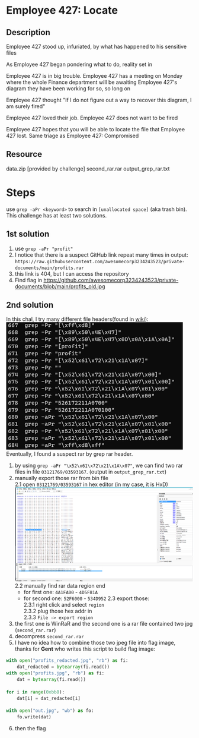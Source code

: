 # Employee 427: Locate
## Description
Employee 427 stood up, infuriated, by what has happened to his sensitive files

As Employee 427 began pondering what to do, reality set in

Employee 427 is in big trouble. Employee 427 has a meeting on Monday where the whole Finance department will be awaiting Employee 427's diagram they have been working for so, so long on

Employee 427 thought "If I do not figure out a way to recover this diagram, I am surely fired"

Employee 427 loved their job. Employee 427 does not want to be fired

Employee 427 hopes that you will be able to locate the file that Employee 427 lost. Same triage as Employee 427: Compromised

## Resource
data.zip \[provided by challenge\]
second_rar.rar
output_grep_rar.txt
# Steps
use `grep -aPr <keyword>` to search in `[unallocated space]` (aka trash bin). This challenge has at least two solutions.
## 1st solution
1. use `grep -aPr "profit"`  
2. I notice that there is a suspect GitHub link repeat many times in output: `https://raw.githubusercontent.com/awesomecorp3234243523/private-documents/main/profits.rar`
3. this link is 404, but I can access the repository  
4. Find flag in https://github.com/awesomecorp3234243523/private-documents/blob/main/profits_old.jpg

## 2nd solution
In this chal, I try many different file headers(found in [wiki](https://en.wikipedia.org/wiki/List_of_file_signatures)):  
![1679260794397](image/solve/1679260794397.png)  
Eventually, I found a suspect rar by grep rar header.
1. by using `grep -aPr "\x52\x61\x72\x21\x1A\x07"`, we can find two rar files in file `03121769/03593167`. (output in `output_grep_rar.txt`)  
2. manually export those rar from bin file  
2.1 open `03121769/03593167` in hex editor (in my case, it is HxD)  
![1679261403233](image/solve/1679261403233.png)  
2.2 manually find rar data region end  
    - for first one: `4A1FA00` - `4D5F81A`
    - for second one: `52F6000` - `534D952`
2.3 export those:  
2.3.1 right click and select `region`  
2.3.2 plug those hex addr in  
2.3.3 `File -> export region`  
3. the first one is WinRaR and the second one is a rar file contained two jpg (`second_rar.rar`)  
4. decompress `second_rar.rar`  
5. I have no idea how to combine those two jpeg file into flag image, thanks for **Gent** who writes this script to build flag image:
```python
with open("profits_redacted.jpg", "rb") as fi:
    dat_redacted = bytearray(fi.read())
with open("profits.jpg", "rb") as fi:
    dat = bytearray(fi.read())

for i in range(0xbb8):
    dat[i] = dat_redacted[i]

with open("out.jpg", "wb") as fo:
    fo.write(dat)
```
6. then the flag
